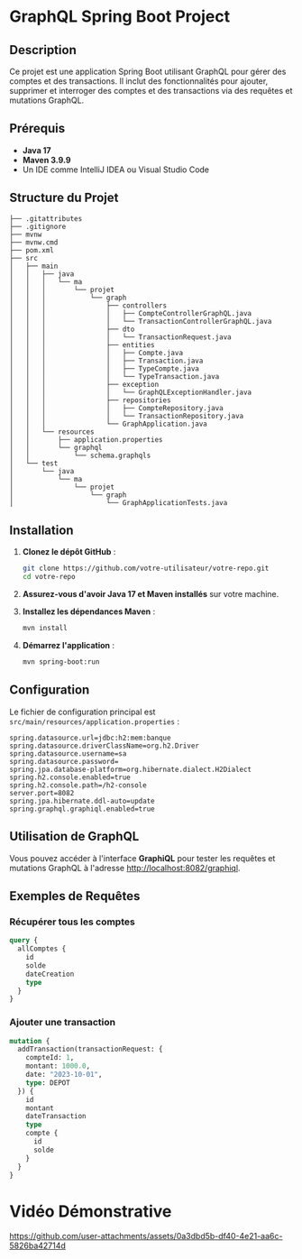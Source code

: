 # GraphQL Spring Boot Project

## Description
Ce projet est une application Spring Boot utilisant GraphQL pour gérer des comptes et des transactions. Il inclut des fonctionnalités pour ajouter, supprimer et interroger des comptes et des transactions via des requêtes et mutations GraphQL.

## Prérequis

- **Java 17**
- **Maven 3.9.9**
- Un IDE comme IntelliJ IDEA ou Visual Studio Code

## Structure du Projet
```
├── .gitattributes
├── .gitignore
├── mvnw
├── mvnw.cmd
├── pom.xml
├── src
│   ├── main
│   │   ├── java
│   │   │   └── ma
│   │   │       └── projet
│   │   │           └── graph
│   │   │               ├── controllers
│   │   │               │   ├── CompteControllerGraphQL.java
│   │   │               │   └── TransactionControllerGraphQL.java
│   │   │               ├── dto
│   │   │               │   └── TransactionRequest.java
│   │   │               ├── entities
│   │   │               │   ├── Compte.java
│   │   │               │   ├── Transaction.java
│   │   │               │   ├── TypeCompte.java
│   │   │               │   └── TypeTransaction.java
│   │   │               ├── exception
│   │   │               │   └── GraphQLExceptionHandler.java
│   │   │               ├── repositories
│   │   │               │   ├── CompteRepository.java
│   │   │               │   └── TransactionRepository.java
│   │   │               └── GraphApplication.java
│   │   └── resources
│   │       ├── application.properties
│   │       └── graphql
│   │           └── schema.graphqls
│   └── test
│       └── java
│           └── ma
│               └── projet
│                   └── graph
│                       └── GraphApplicationTests.java
```

## Installation

1. **Clonez le dépôt GitHub** :

   ```bash
   git clone https://github.com/votre-utilisateur/votre-repo.git
   cd votre-repo
   ```

2. **Assurez-vous d'avoir Java 17 et Maven installés** sur votre machine.

3. **Installez les dépendances Maven** :

   ```bash
   mvn install
   ```

4. **Démarrez l'application** :

   ```bash
   mvn spring-boot:run
   ```

## Configuration

Le fichier de configuration principal est `src/main/resources/application.properties` :

```properties
spring.datasource.url=jdbc:h2:mem:banque
spring.datasource.driverClassName=org.h2.Driver
spring.datasource.username=sa
spring.datasource.password=
spring.jpa.database-platform=org.hibernate.dialect.H2Dialect
spring.h2.console.enabled=true
spring.h2.console.path=/h2-console
server.port=8082
spring.jpa.hibernate.ddl-auto=update
spring.graphql.graphiql.enabled=true
```

## Utilisation de GraphQL

Vous pouvez accéder à l'interface **GraphiQL** pour tester les requêtes et mutations GraphQL à l'adresse [http://localhost:8082/graphiql](http://localhost:8082/graphiql).

## Exemples de Requêtes

### Récupérer tous les comptes

```graphql
query {
  allComptes {
    id
    solde
    dateCreation
    type
  }
}
```

### Ajouter une transaction

```graphql
mutation {
  addTransaction(transactionRequest: {
    compteId: 1,
    montant: 1000.0,
    date: "2023-10-01",
    type: DEPOT
  }) {
    id
    montant
    dateTransaction
    type
    compte {
      id
      solde
    }
  }
}
```

# Vidéo Démonstrative

https://github.com/user-attachments/assets/0a3dbd5b-df40-4e21-aa6c-5826ba42714d


